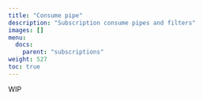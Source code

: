 ```yaml
---
title: "Consume pipe"
description: "Subscription consume pipes and filters"
images: []
menu:
  docs:
    parent: "subscriptions"
weight: 527
toc: true
---
```


WIP
